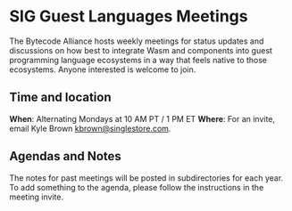 # SIG Guest Languages Meetings

The Bytecode Alliance hosts weekly meetings for status updates and discussions 
on how best to integrate Wasm and components into guest programming language ecosystems 
in a way that feels native to those ecosystems.
Anyone interested is welcome to join.


## Time and location

**When**: Alternating Mondays at 10 AM PT / 1 PM ET
**Where**: For an invite, email Kyle Brown <kbrown@singlestore.com>.

## Agendas and Notes
The notes for past meetings will be posted in subdirectories for each year.
To add something to the agenda, please follow the instructions in the meeting invite.
